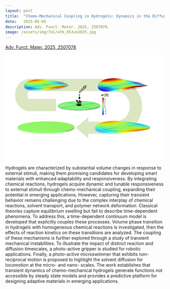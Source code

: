 ```yaml
---
layout: post
title:  "Chemo-Mechanical Coupling in Hydrogels: Dynamics in the Diffusion-Limited Regime"
date:   2025-06-05
description: Adv. Funct. Mater. 2025, 2507078.
image: /assets/img/ToC/afm_05Jun2025.jpg
---
```


[Adv. Funct. Mater. 2025, 2507078](https://advanced.onlinelibrary.wiley.com/doi/10.1002/adfm.202507078)

[![Adv](/assets/img/ToC/afm_05Jun2025.jpg)](https://advanced.onlinelibrary.wiley.com/doi/10.1002/adfm.202507078)

<p class="intro"><span class="dropcap">H</span>ydrogels are characterized by substantial volume changes in response to external stimuli, making them promising candidates for developing smart materials with enhanced adaptability and responsiveness. By integrating chemical reactions, hydrogels acquire dynamic and tunable responsiveness to external stimuli through chemo-mechanical coupling, expanding their potential in emerging applications. However, capturing their transient behavior remains challenging due to the complex interplay of chemical reactions, solvent transport, and polymer network deformation. Classical theories capture equilibrium swelling but fail to describe time-dependent phenomena. To address this, a time-dependent continuum model is developed that explicitly couples these processes. Volume phase transition in hydrogels with homogeneous chemical reactions is investigated, then the effects of reaction kinetics on these transitions are analyzed. The coupling of these mechanisms is further explored through a study of transient mechanical instabilities. To illustrate the impact of distinct reaction and diffusion timescales, a photo-active gripper is studied for robotic applications. Finally, a photo-active microswimmer that exhibits non-reciprocal motion is proposed to highlight the solvent diffusion for locomotion at the micro- and nano- scales. The work establishes that transient dynamics of chemo-mechanical hydrogels generate functions not accessible by steady state models and provides a predictive platform for designing adaptive materials in emerging applications.
